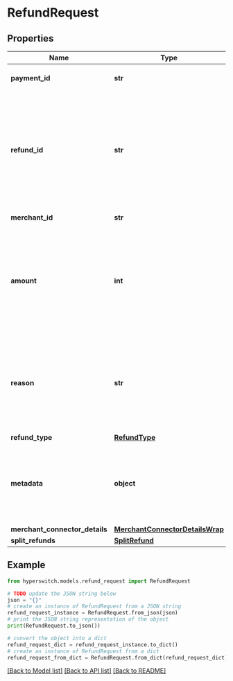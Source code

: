 # RefundRequest


## Properties

Name | Type | Description | Notes
------------ | ------------- | ------------- | -------------
**payment_id** | **str** | The payment id against which refund is to be initiated | 
**refund_id** | **str** | Unique Identifier for the Refund. This is to ensure idempotency for multiple partial refunds initiated against the same payment. If this is not passed by the merchant, this field shall be auto generated and provided in the API response. It is recommended to generate uuid(v4) as the refund_id. | [optional] 
**merchant_id** | **str** | The identifier for the Merchant Account | [optional] 
**amount** | **int** | Total amount for which the refund is to be initiated. Amount for the payment in lowest denomination of the currency. (i.e) in cents for USD denomination, in paisa for INR denomination etc., If not provided, this will default to the full payment amount | [optional] 
**reason** | **str** | Reason for the refund. Often useful for displaying to users and your customer support executive. In case the payment went through Stripe, this field needs to be passed with one of these enums: &#x60;duplicate&#x60;, &#x60;fraudulent&#x60;, or &#x60;requested_by_customer&#x60; | [optional] 
**refund_type** | [**RefundType**](RefundType.md) |  | [optional] 
**metadata** | **object** | You can specify up to 50 keys, with key names up to 40 characters long and values up to 500 characters long. Metadata is useful for storing additional, structured information on an object. | [optional] 
**merchant_connector_details** | [**MerchantConnectorDetailsWrap**](MerchantConnectorDetailsWrap.md) |  | [optional] 
**split_refunds** | [**SplitRefund**](SplitRefund.md) |  | [optional] 

## Example

```python
from hyperswitch.models.refund_request import RefundRequest

# TODO update the JSON string below
json = "{}"
# create an instance of RefundRequest from a JSON string
refund_request_instance = RefundRequest.from_json(json)
# print the JSON string representation of the object
print(RefundRequest.to_json())

# convert the object into a dict
refund_request_dict = refund_request_instance.to_dict()
# create an instance of RefundRequest from a dict
refund_request_from_dict = RefundRequest.from_dict(refund_request_dict)
```
[[Back to Model list]](../README.md#documentation-for-models) [[Back to API list]](../README.md#documentation-for-api-endpoints) [[Back to README]](../README.md)


